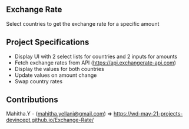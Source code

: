 ## Exchange Rate

Select countries to get the exchange rate for a specific amount

## Project Specifications

- Display UI with 2 select lists for countries and 2 inputs for amounts
- Fetch exchange rates from API (https://api.exchangerate-api.com)
- Display the values for both countries
- Update values on amount change
- Swap country rates

## Contributions

Mahitha.Y - (mahitha.yellani@gmail.com) => https://wd-may-21-projects-devincept.github.io/Exchange-Rate/
